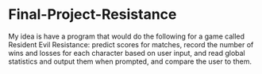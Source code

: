 # Final-Project-Resistance
My idea is have a program that would do the following for a game called Resident Evil Resistance: predict scores for matches, record the number of wins and losses for each character based on user input, and read global statistics and output them when prompted, and compare the user to them. 
